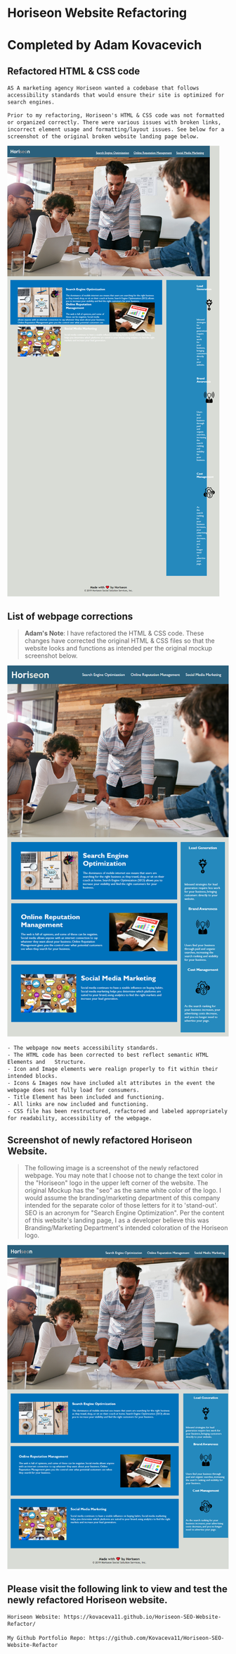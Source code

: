# Horiseon Website Refactoring
# Completed by Adam Kovacevich


## Refactored HTML & CSS code

```
AS A marketing agency Horiseon wanted a codebase that follows accessibility standards that would ensure their site is optimized for search engines.
```

```
Prior to my refactoring, Horiseon's HTML & CSS code was not formatted or organized correctly. There were various issues with broken links, incorrect element usage and formatting/layout issues. See below for a screenshot of the original broken website landing page below.
```

![Broken Webpage](./Assets/images/Broken-Horiseon-Website.png)


## List of webpage corrections

> **Adam's Note**: I have refactored the HTML & CSS code. 
These changes have corrected the original HTML & CSS files 
so that the website looks and functions as intended per the original mockup screenshot below.


![Original Mockup.](/Assets/images/01-html-css-git-homework-demo.png)


```
- The webpage now meets accessibility standards.
- The HTML code has been corrected to best reflect semantic HTML Elements and   Structure.
- Icon and Image elements were realign properly to fit within their intended blocks. 
- Icons & Images now have included alt attributes in the event the webpage does not fully load for consumers. 
- Title Element has been included and functioning. 
- All links are now included and functioning.
- CSS file has been restructured, refactored and labeled appropriately for readability, accessibility of the webpage.
```

## Screenshot of newly refactored Horiseon Website.

>The following image is a screenshot of the newly refactored webpage. You may note that I choose not to change the text color in the "Horiseon" logo in the upper left corner of the website. The original Mockup has the "seo" as the same white color of the logo. I would assume the branding/marketing department of this company intended for the separate color of those letters for it to 'stand-out'. SEO is an acronym for "Search Engine Optimization". Per the content of this website's landing page, I as a developer believe this was Branding/Marketing Department's intended coloration of the Horiseon logo.


![Refactored Webpage](./Assets/images/adam_solved_demosite.png)



## Please visit the following link to view and test the newly refactored Horiseon website.

```
Horiseon Website: https://kovaceva11.github.io/Horiseon-SEO-Website-Refactor/

My Github Portfolio Repo: https://github.com/Kovaceva11/Horiseon-SEO-Website-Refactor
```